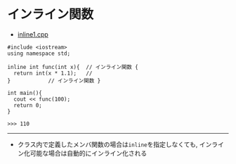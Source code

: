# インライン関数
- [inline1.cpp](./src/inline1.cpp)
```
#include <iostream>
using namespace std;

inline int func(int x){  // インライン関数 {
  return int(x * 1.1);	 // 
}			 // インライン関数 }

int main(){
  cout << func(100);
  return 0;
}

>>> 110
```

___
- クラス内で定義したメンバ関数の場合は`inline`を指定しなくても, インライン化可能な場合は自動的にインライン化される


